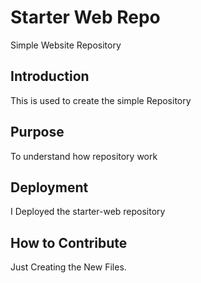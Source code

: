 # Starter Web Repo

Simple Website Repository

## Introduction

This is used to create the simple Repository

## Purpose

To understand how repository work

## Deployment

I Deployed the starter-web repository

## How to Contribute
Just Creating the New Files.
